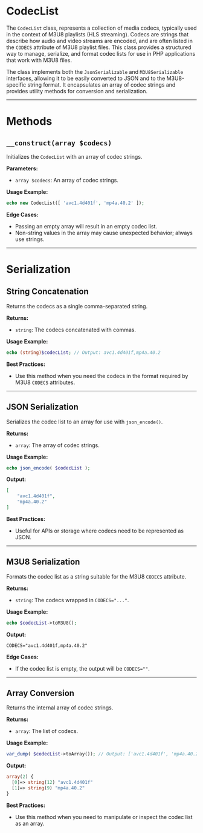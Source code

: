 # CodecList
The `CodecList` class, represents a collection of media codecs, typically used in the context of M3U8 playlists (HLS streaming). Codecs are strings that describe how audio and video streams are encoded, and are often listed in the `CODECS` attribute of M3U8 playlist files. This class provides a structured way to manage, serialize, and format codec lists for use in PHP applications that work with M3U8 files.

The class implements both the `JsonSerializable` and `M3U8Serializable` interfaces, allowing it to be easily converted to JSON and to the M3U8-specific string format. It encapsulates an array of codec strings and provides utility methods for conversion and serialization.

---

# Methods
## `__construct(array $codecs)`
Initializes the `CodecList` with an array of codec strings.

**Parameters:**
- `array $codecs`: An array of codec strings.

**Usage Example:**
```php
echo new CodecList([ 'avc1.4d401f', 'mp4a.40.2' ]);
```

**Edge Cases:**  
- Passing an empty array will result in an empty codec list.
- Non-string values in the array may cause unexpected behavior; always use strings.

---

# Serialization
## String Concatenation
Returns the codecs as a single comma-separated string.

**Returns:**  
- `string`: The codecs concatenated with commas.

**Usage Example:**
```php
echo (string)$codecList; // Output: avc1.4d401f,mp4a.40.2
```

**Best Practices:**  
- Use this method when you need the codecs in the format required by M3U8 `CODECS` attributes.

---

## JSON Serialization
Serializes the codec list to an array for use with `json_encode()`.

**Returns:**  
- `array`: The array of codec strings.

**Usage Example:**
```php
echo json_encode( $codecList );
```

**Output:**
```json
[
    "avc1.4d401f",
    "mp4a.40.2"
]
```

**Best Practices:**  
- Useful for APIs or storage where codecs need to be represented as JSON.

---

## M3U8 Serialization
Formats the codec list as a string suitable for the M3U8 `CODECS` attribute.

**Returns:**  
- `string`: The codecs wrapped in `CODECS="..."`.

**Usage Example:**
```php
echo $codecList->toM3U8();
```

**Output:**
```
CODECS="avc1.4d401f,mp4a.40.2"
```

**Edge Cases:**  
- If the codec list is empty, the output will be `CODECS=""`.

---

## Array Conversion
Returns the internal array of codec strings.

**Returns:**  
- `array`: The list of codecs.

**Usage Example:**
```php
var_dump( $codecList->toArray()); // Output: ['avc1.4d401f', 'mp4a.40.2']
```

**Output:**
```php
array(2) {
  [0]=> string(12) "avc1.4d401f"
  [1]=> string(9) "mp4a.40.2"	
}
```

**Best Practices:**  
- Use this method when you need to manipulate or inspect the codec list as an array.
